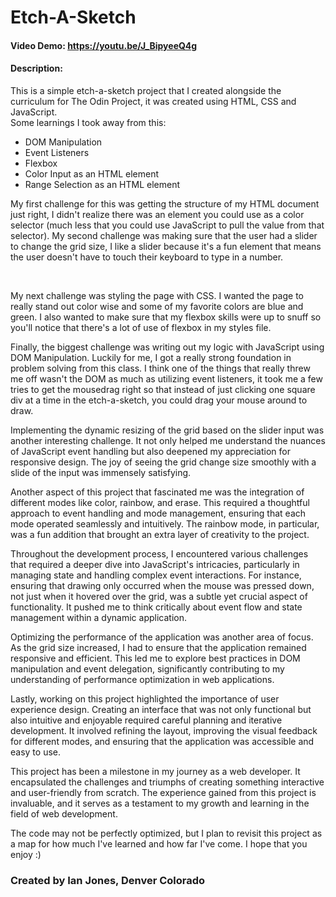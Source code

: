 # Etch-A-Sketch
#### Video Demo: https://youtu.be/J_BipyeeQ4g
#### Description:
<p>This is a simple etch-a-sketch project that I created alongside the curriculum for The Odin Project, it was created using HTML, CSS and JavaScript. <br>Some learnings I took away from this:</p>
<ul>
  <li>DOM Manipulation</li>
  <li>Event Listeners</li>
  <li>Flexbox</li>
  <li>Color Input as an HTML element</li>
  <li>Range Selection as an HTML element</li>
</ul>
<p>My first challenge for this was getting the structure of my HTML document just right, I didn't realize there was an element you could use as a color selector (much less that you could use JavaScript to pull the value from that selector). My second challenge was making sure that the user had a slider to change the grid size, I like a slider because it's a fun element that means the user doesn't have to touch their keyboard to type in a number.</p><br>
<p>My next challenge was styling the page with CSS. I wanted the page to really stand out color wise and some of my favorite colors are blue and green. I also wanted to make sure that my flexbox skills were up to snuff so you'll notice that there's a lot of use of flexbox in my styles file.</p>
<p>Finally, the biggest challenge was writing out my logic with JavaScript using DOM Manipulation. Luckily for me, I got a really strong foundation in problem solving from this class. I think one of the things that really threw me off wasn't the DOM as much as utilizing event listeners, it took me a few tries to get the mousedrag right so that instead of just clicking one square div at a time in the etch-a-sketch, you could drag your mouse around to draw.</p>
<p>Implementing the dynamic resizing of the grid based on the slider input was another interesting challenge. It not only helped me understand the nuances of JavaScript event handling but also deepened my appreciation for responsive design. The joy of seeing the grid change size smoothly with a slide of the input was immensely satisfying.</p>
<p>Another aspect of this project that fascinated me was the integration of different modes like color, rainbow, and erase. This required a thoughtful approach to event handling and mode management, ensuring that each mode operated seamlessly and intuitively. The rainbow mode, in particular, was a fun addition that brought an extra layer of creativity to the project.</p>
<p>Throughout the development process, I encountered various challenges that required a deeper dive into JavaScript's intricacies, particularly in managing state and handling complex event interactions. For instance, ensuring that drawing only occurred when the mouse was pressed down, not just when it hovered over the grid, was a subtle yet crucial aspect of functionality. It pushed me to think critically about event flow and state management within a dynamic application.</p>
<p>Optimizing the performance of the application was another area of focus. As the grid size increased, I had to ensure that the application remained responsive and efficient. This led me to explore best practices in DOM manipulation and event delegation, significantly contributing to my understanding of performance optimization in web applications.</p>
<p>Lastly, working on this project highlighted the importance of user experience design. Creating an interface that was not only functional but also intuitive and enjoyable required careful planning and iterative development. It involved refining the layout, improving the visual feedback for different modes, and ensuring that the application was accessible and easy to use.</p>
<p>This project has been a milestone in my journey as a web developer. It encapsulated the challenges and triumphs of creating something interactive and user-friendly from scratch. The experience gained from this project is invaluable, and it serves as a testament to my growth and learning in the field of web development.</p>
<p>The code may not be perfectly optimized, but I plan to revisit this project as a map for how much I've learned and how far I've come. I hope that you enjoy :)</p>
<h3>Created by Ian Jones, Denver Colorado</h3>